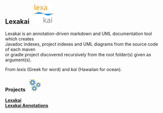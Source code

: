 ## Lexakai &nbsp; ![](documentation/images/lexakai-64.png)

Lexakai is an annotation-driven markdown and UML documentation tool which creates  
Javadoc indexes, project indexes and UML diagrams from the source code of each maven  
or gradle project discovered recursively from the root folder(s) given as argument(s).

From *lexis* (Greek for word) and *kai* (Hawaiian for ocean).

### Projects &nbsp; ![](documentation/images/gears-40.png)

[**Lexakai**](lexakai/README.md)  
[**Lexakai Annotations**](annotations/README.md)  

